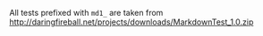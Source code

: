 All tests prefixed with `md1_` are taken from http://daringfireball.net/projects/downloads/MarkdownTest_1.0.zip
